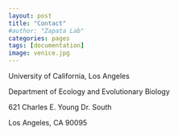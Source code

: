 ```yaml
---
layout: post
title: "Contact"
#author: "Zapata Lab"
categories: pages
tags: [documentation]
image: venice.jpg
---
```


University of California, Los Angeles

Department of Ecology and Evolutionary Biology

621 Charles E. Young Dr. South

Los Angeles, CA 90095
